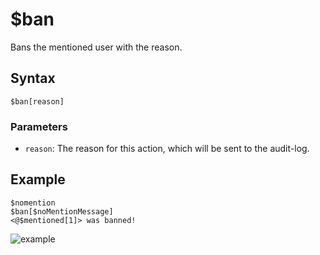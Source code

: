 # $ban
Bans the mentioned user with the reason.

## Syntax
```
$ban[reason]
```

### Parameters
- `reason`: The reason for this action, which will be sent to the audit-log.

## Example
```
$nomention
$ban[$noMentionMessage]
<@$mentioned[1]> was banned!
```
![example](https://user-images.githubusercontent.com/69215413/119860514-661e1300-bee4-11eb-965e-e3c7fa78b5ca.png)
